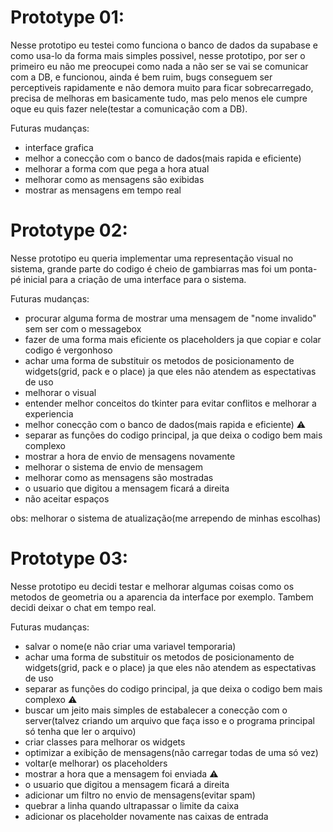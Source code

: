 # Prototype 01: 
Nesse prototipo eu testei como funciona o banco de dados da supabase e como usa-lo da forma mais simples possivel, nesse prototipo, por ser o primeiro eu não me preocupei como nada a não ser se vai se comunicar com a DB, e funcionou, ainda é bem ruim, bugs conseguem ser perceptiveis rapidamente e não demora muito para ficar sobrecarregado, precisa de melhoras em basicamente tudo, mas pelo menos ele cumpre oque eu quis fazer nele(testar a comunicação com a DB).

Futuras mudanças:
- interface grafica
- melhor a conecção com o banco de dados(mais rapida e eficiente)
- melhorar a forma com que pega a hora atual
- melhorar como as mensagens são exibidas 
- mostrar as mensagens em tempo real

# Prototype 02: 
Nesse prototipo eu queria implementar uma representação visual no sistema, grande parte do codigo é cheio de gambiarras mas foi um ponta-pé inicial para a criação de uma interface para o sistema.

Futuras mudanças:
- procurar alguma forma de mostrar uma mensagem de "nome invalido" sem ser com o messagebox
- fazer de uma forma mais eficiente os placeholders ja que copiar e colar codigo é vergonhoso
- achar uma forma de substituir os metodos de posicionamento de widgets(grid, pack e o place) ja que eles não atendem as espectativas de uso
- melhorar o visual 
- entender melhor conceitos do tkinter para evitar conflitos e melhorar a experiencia
- melhor conecção com o banco de dados(mais rapida e eficiente) ⚠
- separar as funções do codigo principal, ja que deixa o codigo bem mais complexo
- mostrar a hora de envio de mensagens novamente
- melhorar o sistema de envio de mensagem
- melhorar como as mensagens são mostradas
- o usuario que digitou a mensagem ficará a direita
- não aceitar espaços 

obs: melhorar o sistema de atualização(me arrependo de minhas escolhas)

# Prototype 03:
Nesse prototipo eu decidi testar e melhorar algumas coisas como os metodos de geometria ou a aparencia da interface por exemplo.
Tambem decidi deixar o chat em tempo real.

Futuras mudanças:
- salvar o nome(e não criar uma variavel temporaria)
- achar uma forma de substituir os metodos de posicionamento de widgets(grid, pack e o place) ja que eles não atendem as espectativas de uso 
- separar as funções do codigo principal, ja que deixa o codigo bem mais complexo ⚠
- buscar um jeito mais simples de estabalecer a conecção com o server(talvez criando um arquivo que faça isso e o programa principal só tenha que ler o arquivo)
- criar classes para melhorar os widgets
- optimizar a exibição de mensagens(não carregar todas de uma só vez)
- voltar(e melhorar) os placeholders
- mostrar a hora que a mensagem foi enviada ⚠
- o usuario que digitou a mensagem ficará a direita
- adicionar um filtro no envio de mensagens(evitar spam)
- quebrar a linha quando ultrapassar o limite da caixa
- adicionar os placeholder novamente nas caixas de entrada

